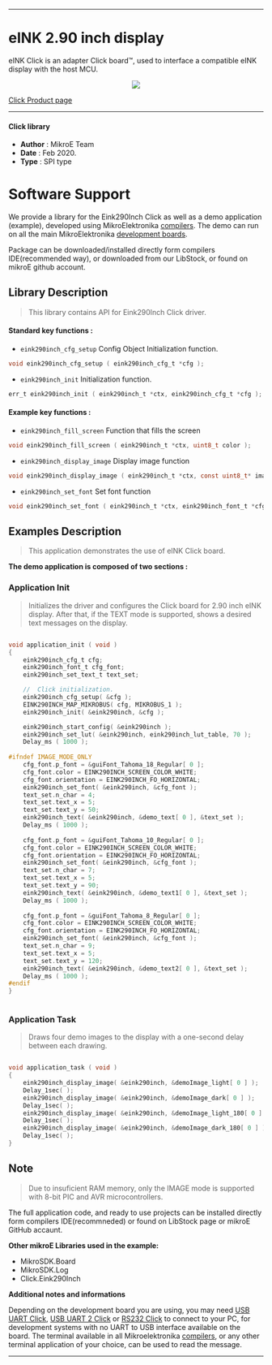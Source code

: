 
---
# eINK 2.90 inch display

eINK Click is an adapter Click board™, used to interface a compatible eINK display with the host MCU. 

<p align="center">
  <img src="https://download.mikroe.com/images/click_for_ide/eink_click_bundle29inch.png">
</p>

[Click Product page](https://www.mikroe.com/e-paper-bundle-3)

---


#### Click library 

- **Author**        : MikroE Team
- **Date**          : Feb 2020.
- **Type**          : SPI type


# Software Support

We provide a library for the Eink290Inch Click 
as well as a demo application (example), developed using MikroElektronika 
[compilers](https://shop.mikroe.com/compilers). 
The demo can run on all the main MikroElektronika [development boards](https://shop.mikroe.com/development-boards).

Package can be downloaded/installed directly form compilers IDE(recommended way), or downloaded from our LibStock, or found on mikroE github account. 

## Library Description

> This library contains API for Eink290Inch Click driver.

#### Standard key functions :

- `eink290inch_cfg_setup` Config Object Initialization function.
```c
void eink290inch_cfg_setup ( eink290inch_cfg_t *cfg ); 
```

- `eink290inch_init` Initialization function.
```c
err_t eink290inch_init ( eink290inch_t *ctx, eink290inch_cfg_t *cfg );
```

#### Example key functions :

- `eink290inch_fill_screen` Function that fills the screen
```c
void eink290inch_fill_screen ( eink290inch_t *ctx, uint8_t color );
```

- `eink290inch_display_image` Display image function
```c
void eink290inch_display_image ( eink290inch_t *ctx, const uint8_t* image_buffer );
```

- `eink290inch_set_font` Set font function
```c
void eink290inch_set_font ( eink290inch_t *ctx, eink290inch_font_t *cfg_font );
```

## Examples Description

> This application demonstrates the use of eINK Click board.

**The demo application is composed of two sections :**

### Application Init 

> Initializes the driver and configures the Click board for 2.90 inch eINK display.
> After that, if the TEXT mode is supported, shows a desired text messages on the display.

```c

void application_init ( void )
{
    eink290inch_cfg_t cfg;
    eink290inch_font_t cfg_font;
    eink290inch_set_text_t text_set;

    //  Click initialization.
    eink290inch_cfg_setup( &cfg );
    EINK290INCH_MAP_MIKROBUS( cfg, MIKROBUS_1 );
    eink290inch_init( &eink290inch, &cfg );

    eink290inch_start_config( &eink290inch );
    eink290inch_set_lut( &eink290inch, eink290inch_lut_table, 70 );
    Delay_ms ( 1000 );
    
#ifndef IMAGE_MODE_ONLY
    cfg_font.p_font = &guiFont_Tahoma_18_Regular[ 0 ];
    cfg_font.color = EINK290INCH_SCREEN_COLOR_WHITE;
    cfg_font.orientation = EINK290INCH_FO_HORIZONTAL;  
    eink290inch_set_font( &eink290inch, &cfg_font );
    text_set.n_char = 4;
    text_set.text_x = 5;
    text_set.text_y = 50;
    eink290inch_text( &eink290inch, &demo_text[ 0 ], &text_set );
    Delay_ms ( 1000 );
    
    cfg_font.p_font = &guiFont_Tahoma_10_Regular[ 0 ];
    cfg_font.color = EINK290INCH_SCREEN_COLOR_WHITE;
    cfg_font.orientation = EINK290INCH_FO_HORIZONTAL; 
    eink290inch_set_font( &eink290inch, &cfg_font );
    text_set.n_char = 7;
    text_set.text_x = 5;
    text_set.text_y = 90;
    eink290inch_text( &eink290inch, &demo_text1[ 0 ], &text_set );
    Delay_ms ( 1000 );
    
    cfg_font.p_font = &guiFont_Tahoma_8_Regular[ 0 ];
    cfg_font.color = EINK290INCH_SCREEN_COLOR_WHITE;
    cfg_font.orientation = EINK290INCH_FO_HORIZONTAL; 
    eink290inch_set_font( &eink290inch, &cfg_font );
    text_set.n_char = 9;
    text_set.text_x = 5;
    text_set.text_y = 120;
    eink290inch_text( &eink290inch, &demo_text2[ 0 ], &text_set ); 
    Delay_ms ( 1000 );
#endif
}
  
```

### Application Task

> Draws four demo images to the display with a one-second delay between each drawing.

```c

void application_task ( void )
{
    eink290inch_display_image( &eink290inch, &demoImage_light[ 0 ] );
    Delay_1sec( );
    eink290inch_display_image( &eink290inch, &demoImage_dark[ 0 ] );
    Delay_1sec( );
    eink290inch_display_image( &eink290inch, &demoImage_light_180[ 0 ] );
    Delay_1sec( );
    eink290inch_display_image( &eink290inch, &demoImage_dark_180[ 0 ] );
    Delay_1sec( );
}

```

## Note

> Due to insuficient RAM memory, only the IMAGE mode is supported with 8-bit PIC and AVR microcontrollers.

The full application code, and ready to use projects can be  installed directly form compilers IDE(recommneded) or found on LibStock page or mikroE GitHub accaunt.

**Other mikroE Libraries used in the example:** 

- MikroSDK.Board
- MikroSDK.Log
- Click.Eink290Inch

**Additional notes and informations**

Depending on the development board you are using, you may need 
[USB UART Click](https://shop.mikroe.com/usb-uart-click), 
[USB UART 2 Click](https://shop.mikroe.com/usb-uart-2-click) or 
[RS232 Click](https://shop.mikroe.com/rs232-click) to connect to your PC, for 
development systems with no UART to USB interface available on the board. The 
terminal available in all Mikroelektronika 
[compilers](https://shop.mikroe.com/compilers), or any other terminal application 
of your choice, can be used to read the message.



---
